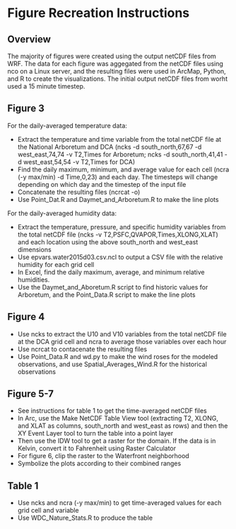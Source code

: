 # Figure Recreation Instructions

## Overview
The majority of figures were created using the output netCDF files from WRF. The data for each figure was aggegated from the netCDF files using nco on a Linux server, and the resulting files were used in ArcMap, Python, and R to create the visualizations. The initial output netCDF files from worht used a 15 minute timestep.

## Figure 3
For the daily-averaged temperature data:
* Extract the temperature and time variable from the total netCDF file at the National Arboretum and DCA (ncks -d south_north,67,67 -d west_east,74,74 -v T2,Times for Arboretum; ncks -d south_north,41,41 -d west_east,54,54 -v T2,Times for DCA) 
* Find the daily maximum, minimum, and average value for each cell (ncra (-y max/min) -d Time,0,23) and each day. The timesteps will change depending on which day and the timestep of the input file
* Concatenate the resulting files (ncrcat -o)
* Use Point_Dat.R and Daymet_and_Arboretum.R to make the line plots

For the daily-averaged humidity data:
* Extract the temperature, pressure, and specific humidity variables from the total netCDF file (ncks -v T2,PSFC,QVAPOR,Times,XLONG,XLAT) and each location using the above south_north and west_east dimensions
* Use epvars.water2015d03.csv.ncl to output a CSV file with the relative humidity for each grid cell
* In Excel, find the daily maximum, average, and minimum relative humidities.
* Use the Daymet_and_Aboretum.R script to find historic values for Arboretum, and the Point_Data.R script to make the line plots

## Figure 4
* Use ncks to extract the U10 and V10 variables from the total netCDF file at the DCA grid cell and ncra to average those variables over each hour
* Use ncrcat to contacenate the resulting files
* Use Point_Data.R and wd.py to make the wind roses for the modeled observations, and use Spatial_Averages_Wind.R for the historical observations

## Figure 5-7
* See instructions for table 1 to get the time-averaged netCDF files
* In Arc, use the Make NetCDF Table View tool (extracting T2, XLONG, and XLAT as columns, south_north and west_east as rows) and then the XY Event Layer tool to turn the table into a point layer
* Then use the IDW tool to get a raster for the domain. If the data is in Kelvin, convert it to Fahrenheit using Raster Calculator
* For figure 6, clip the raster to the Waterfront neighborhood
* Symbolize the plots according to their combined ranges

## Table 1
* Use ncks and ncra (-y max/min) to get time-averaged values for each grid cell and variable
* Use WDC_Nature_Stats.R to produce the table
